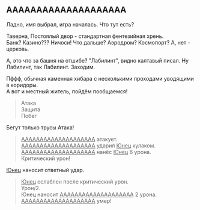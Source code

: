 ## AAAAAAAAAAAAAAAAAAAA

Ладно, имя выбрал, игра началась. Что тут есть?

Таверна, Постоялый двор - стандартная фентезийная хрень.  
Банк? Казино??? Ничоси! Что дальше? Аэродром? Космопорт? А, нет - церковь.

А, это что за башня на отшибе? "Лабилинт", видно калтавый писал. Ну Лабилинт, так Лабилинт. Заходим.

Пффф, обычная каменная хибара с несколькими проходами уводящими в коридоры.  
А вот и местный житель, пойдём пообщаемся!

>Атака  
Защита  
Побег

Бегут только трусы Атака!

><ins>AAAAAAAAAAAAAAAAAAAA</ins> атакует.  
<ins>AAAAAAAAAAAAAAAAAAAA</ins> ударил <ins>Юнец</ins> кулаком.  
<ins>AAAAAAAAAAAAAAAAAAAA</ins> нанёс <ins>Юнец</ins> 6 урона.  
Критический урон!

<ins>Юнец</ins> наносит ответный удар.

><ins>Юнец</ins> ослаблен после критический урон.  
Урон/2.  
Юнец наносит <ins>AAAAAAAAAAAAAAAAAAAA</ins> 2 урона.  
<ins>AAAAAAAAAAAAAAAAAAAA</ins> умер!
